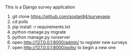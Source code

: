 This is a Django survey application

1. git clone https://github.com/soslan94/surveyapp
2. cd polls
3. pip install -r requirements.txt
4. python manage.py migrate
5. python manage.py runserver
6. open http://127.0.0.1:8000/admin/ to register new surveys
7. open http://127.0.0.1:8000/polls/ to begin a new one
